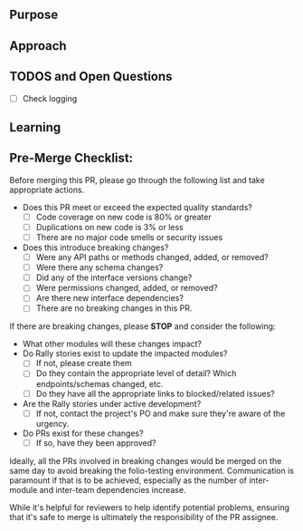 ## Purpose

<!--
  Why are you making this change? There is nothing more important
  to provide to the reviewer and to future readers than the cause
  that gave rise to this pull request. Be careful to avoid circular
  statements like "the purpose is to update the schema." and
  instead provide an explanation like "there is more data to be provided and stored for Purchase Orders
  which is currently missing in the schema"

  The purpose may seem self-evident to you now, but the standard to
  hold yourself to should be "can a developer parachuting into this
  project reconstruct the necessary context merely by reading this
  section."

  If you have a relevant Rally issue, add a link directly to the issue URL here.
 -->

## Approach

<!--
 How does this change fulfill the purpose? It's best to talk
 high-level strategy and avoid code-splaining the commit history.

 The goal is not only to explain what you did, but help other
 developers *work* with your solution in the future.
-->

## TODOS and Open Questions

<!-- OPTIONAL
- [ ] Use GitHub checklists. When solved, check the box and explain the answer.
-->

- [ ] Check logging

## Learning

<!-- OPTIONAL
  Help out not only your reviewer but also your fellow developer!
  Sometimes there are key pieces of information that you used to come up
  with your solution. Don't let all that hard work go to waste! A
  pull request is a *perfect opportunity to share the learning that
  you did. Add links to blog posts, patterns, libraries, or addons used
  to solve this problem.
-->

## Pre-Merge Checklist:

Before merging this PR, please go through the following list and take appropriate actions.

- Does this PR meet or exceed the expected quality standards?
    - [ ] Code coverage on new code is 80% or greater
    - [ ] Duplications on new code is 3% or less
    - [ ] There are no major code smells or security issues
- Does this introduce breaking changes?
    - [ ] Were any API paths or methods changed, added, or removed?
    - [ ] Were there any schema changes?
    - [ ] Did any of the interface versions change?
    - [ ] Were permissions changed, added, or removed?
    - [ ] Are there new interface dependencies?
    - [ ] There are no breaking changes in this PR.

If there are breaking changes, please **STOP** and consider the following:

- What other modules will these changes impact?
- Do Rally stories exist to update the impacted modules?
    - [ ] If not, please create them
    - [ ] Do they contain the appropriate level of detail? Which endpoints/schemas changed, etc.
    - [ ] Do they have all the appropriate links to blocked/related issues?
- Are the Rally stories under active development?
    - [ ] If not, contact the project's PO and make sure they're aware of the urgency.
- Do PRs exist for these changes?
    - [ ] If so, have they been approved?

Ideally, all the PRs involved in breaking changes would be merged on the same day to avoid breaking the folio-testing
environment. Communication is paramount if that is to be achieved, especially as the number of inter-module and
inter-team dependencies increase.

While it's helpful for reviewers to help identify potential problems, ensuring that it's safe to merge is ultimately the
responsibility of the PR assignee.
